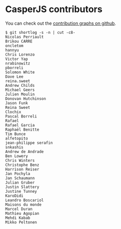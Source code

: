 # CasperJS contributors

You can check out the [contribution graphs on github](https://github.com/n1k0/casperjs/graphs/contributors).

```
$ git shortlog -s -n | cut -c8-      
Nicolas Perriault
Brikou CARRE
oncletom
hannyu
Chris Lorenzo
Victor Yap
nrabinowitz
pborreli
Solomon White
Dave Lee
reina.sweet
Andrew Childs
Michael Geers
Julien Moulin
Donovan Hutchinson
Jason Funk
Reina Sweet
Clochix
Pascal Borreli
Rafael
Rafael Garcia
Raphaël Benitte
Tim Bunce
alfetopito
jean-philippe serafin
snkashis
Andrew de Andrade
Ben Lowery
Chris Winters
Christophe Benz
Harrison Reiser
Jan Pochyla
Jan Schaumann
Julian Gruber
Justin Slattery
Justine Tunney
KaroDidi
Leandro Boscariol
Maisons du monde
Marcel Duran
Mathieu Agopian
Mehdi Kabab
Mikko Peltonen
```
